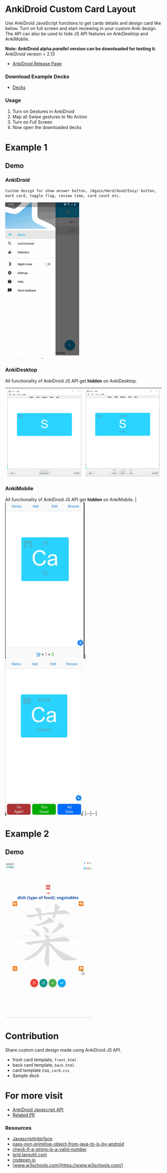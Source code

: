 # AnkiDroid Custom Card Layout

Use AnkiDroid JavaScript functions to get cards details and design card like below. Turn on full screen and start reviewing in your custom Anki design. The API can also be used to hide JS API features on AnkiDesktop and AnkiMobile.

**Note: AnkiDroid alpha *parallel* version can be downloaded for testing it.**
<br>AnkiDroid version > 2.13 
- [AnkiDroid Release Page](https://github.com/ankidroid/Anki-Android/releases)

### Download Example Decks

- [Decks](Decks/)

### Usage
1. Turn on Gestures in AnkiDroid 
2. Map all Swipe gestures to No Action
3. Turn on Full Screen
4. Now open the downloaded decks

# Example 1
## Demo
### AnkiDroid
```
Custom design for show answer button, /Again/Hard/Good/Easy/ button, 
mark card, toggle flag, review time, card count etc.
```
<img src="images/demo_example1.gif" height="500px"/>

### AnkiDesktop
All functionality of AnkiDroid JS API get **hidden** on AnkiDesktop.

|![](images/desktop_1.PNG)|![](images/desktop_2.PNG)|
|--|--|

### AnkiMobile
All functionality of AnkiDroid JS API get **hidden** on AnkiMobile.
|<img src="images/ankimobile_1.PNG" height="500px"/>|<img src="images/ankimobile_2.PNG" height="500px"/>|
|--|--|

# Example 2
## Demo
<img src="images/demo_v1.3.gif" height="500px"/>

# Contribution
Share custom card design made using AnkiDroid JS API.
- front card template, ```front.html```
- back card template, ```back.html```
- card template css, ```card.css```
- Sample deck

# For more visit
- [AnkiDroid Javascript API](https://github.com/ankidroid/Anki-Android/wiki/AnkiDroid-Javascript-API)
- [Related PR](https://github.com/ankidroid/Anki-Android/wiki/AnkiDroid-Javascript-API#linked-issues--pr)

### Resources
- [JavascriptInterface](https://developer.android.com/reference/android/webkit/JavascriptInterface)
- [pass-non-primitive-object-from-java-to-js-by-android](https://stackoverflow.com/questions/21173888/how-to-pass-non-primitive-object-from-java-to-js-by-android-addjavascriptinterfa)
- [check-if-a-string-is-a-valid-number](https://stackoverflow.com/questions/175739/built-in-way-in-javascript-to-check-if-a-string-is-a-valid-number)
- [grid.layoutit.com](https://grid.layoutit.com/)
- [codepen.io](https://codepen.io/)
- [www.w3schools.com](https://www.w3schools.com/)
